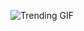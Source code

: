 ![Trending GIF](https://media1.giphy.com/media/v1.Y2lkPThiYjIxNzcyazNjbmVkM3cyaDFjaGRybm4xNXJ4cjJqZGttdDBpbnVpcWxoNWtkZyZlcD12MV9naWZzX3NlYXJjaCZjdD1n/2jMtpIi8mhE8ctiMtK/giphy.gif)
